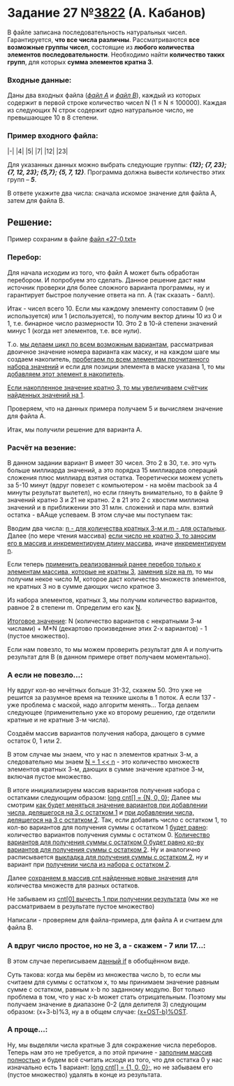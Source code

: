 # Задание 27 №[3822](https://100ballnik.com/%d0%b8%d0%bd%d1%84%d0%be%d1%80%d0%bc%d0%b0%d1%82%d0%b8%d0%ba%d0%b0-11-%d0%ba%d0%bb%d0%b0%d1%81%d1%81-%d0%bf%d1%80%d0%be%d0%b1%d0%bd%d1%8b%d0%b9-%d0%b2%d0%b0%d1%80%d0%b8%d0%b0%d0%bd%d1%82-%e2%84%9620/) (А. Кабанов)

В файле записана последовательность натуральных чисел. Гарантируется, **что все числа различны**.
Рассматриваются **все возможные группы чисел**, состоящие из **любого количества элементов последовательности**.
Необходимо найти **количество таких групп**, для которых **сумма элементов кратна 3**.

### Входные данные:

Даны два входных файла (_[файл A](./27-A.txt)_ и _[файл B](./27-B.txt)_), каждый из которых содержит в первой строке количество чисел N (1 ≤ N ≤ 100000). Каждая из следующих N строк содержит одно натуральное число, не превышающее 10 в 8 степени.

### Пример входного файла:

|-|
|4|
|5|
|7|
|12|
|23|

Для указанных данных можно выбрать следующие группы: _**{12}; {7, 23}; {7, 12, 23}; {5,7}; {5, 7, 12}**_.
Программа должна вывести количество этих групп – _**5**_.

В ответе укажите два числа: сначала искомое значение для файла А, затем для файла B.

## Решение:

Пример сохраним в файле [файл «27-0.txt»](./27-0.txt)

### Перебор:

Для начала исходим из того, что файл А может быть обработан перебором. И попробуем это сделать. Данное решение даст нам источник проверки для более сложного варианта программы, ну и гарантирует быстрое получение ответа на пп. А (так сказать - балл). 

Итак - чисел всего 10. Если мы каждому элементу сопоставим 0 (не используется) или 1 (используется), то получим вектор длины 10 из 0 и 1, т.е. бинарное число размерности 10. Это 2 в 10-й степени значений минус 1 (когда нет элементов, т.е. все нули).

Т.о. [мы делаем цикл по всем возможным вариантам](eg27-0.cpp#L14-L15), рассматривая двоичное значение номера варианта как маску, и на каждом шаге мы создаем накопитель, [пробегаем по всем элементам прочитанного набора значений](eg27-0.cpp#L17) и если для позиции элемента в маске указана 1, то мы [добавляем этот элемент в накопитель](eg27-0.cpp#L18). 

[Если накопленное значение кратно 3, то мы увеличиваем счётчик найденных значений на 1](eg27-0.cpp#L20).

Проверяем, что на данных примера получаем 5 и вычисляем значение для файла А.
 
Итак, мы  получили решение для варианта А. 

### Расчёт на везение:

В данном задании вариант B имеет 30 чисел. Это 2 в 30, т.е. это чуть больше миллиарда значений, а это порядка 15 миллиардов операций сложения плюс миллиард взятия остатка. Теоретически можем успеть за 5-10 минут (вдруг повезет с компьютером - на моём macbook за 4 минуты результат вылетел), но если глянуть внимательно, то в файле 9 значений кратно 3 и 21 не кратно. 2 в 21 это 2 с хвостим миллиона значений и в приближении это 31 млн. сложений и пара млн. взятий остатка - вААще успеваем. В этом случае мы поступаем так:

Вводим два числа: [n - для количества кратных 3-м и m - для остальных](eg27-1.cpp#L8-L9). Далее (по мере чтения массива) [если число не кратно 3, то заносим его в массив и инкрементируем длину массива](eg27-1.cpp#L13), иначе [инкрементируем n](eg27-1.cpp#L14).

Если теперь [применить реализованный ранее перебор только к элементам массива, которые не кратны 3](eg27-1.cpp#L17-L25), [заменив size на m](eg27-1.cpp#L17), то мы получим некое число M, которое даст количество множеств элементов, не кратных 3 но в сумме дающих число кратное 3.

Из набора элементов, кратных 3, мы получим количество вариантов, равное 2 в степени m. Определим его как [N](eg27-1.cpp#L26).

[Итоговое значение](eg27-1.cpp#L27): N (количество вариантов с некратными 3-м числами) + M*N (декартово произведение этих 2-х вариантов) - 1 (пустое множество).

Если нам повезло, то мы можем проверить результат для А и получить результат для B (в данном примере ответ получаем моментально).

### А если не повезло...:

Ну вдруг кол-во нечётных больше 31-32, скажем 50. Это уже не решится за разумное время на технике школы в 1 поток. А если 137 - уже проблема с маской, надо алгоритм менять...
Тогда делаем следующее (применительно уже ко второму решению, где отделили кратные и не кратные 3-м числа).

Создаём массив вариантов получения набора, дающего в сумме остаток 0, 1 или 2.

В этом случае мы знаем, что у нас n элементов кратных 3-м, а следовательно мы знаем [N = 1 << n](eg27-2.cpp#L16) - это количество множеств элементов кратных 3-м, дающих в сумме значение кратное 3-м, включая пустое множество.

В итоге инициализируем массив вариантов получения набора с остатками следующим образом: [long cnt[] = {N, 0, 0};](eg27-2.cpp#L17)
Далее мы смотрим [как будет меняться значение вариантов при добавлении числа, делящегося на 3 с остатком 1](eg27-2.cpp#L22-L24) и
[при добавлении числа, делящегося на 3 с остатком 2](eg27-2.cpp#L26-L28).
Так, если добавить число с остатком 1, то кол-во вариантов для получения суммы с остатком 1 [будет равно](eg27-2.cpp#L23): количество вариантов получения суммы с остатком 0.
[Количество вариантов для получения суммы с остатком 0 будет равно ко-ву вариантов для получения суммы с остатком 2](eg27-2.cpp#L23). Ну и аналогично расписывается [выкладка для получения суммы с остатком 2](eg27-2.cpp#L24), ну и вариант при [получении числа из набора с остатком 2](eg27-2.cpp#L26-28).

Далее [сохраняем в массив cnt найденные новые значения](eg27-2.cpp#L30) для количества множеств для разных остатков.

Не забываем из [cnt[0] вычесть 1 при получении результата](eg27-2.cpp#L32) (мы же не рассматриваем в результате пустое множество)

Написали - проверяем для файла-примера, для файла А и считаем для файла B.

### А вдруг число простое, но не 3, а - скажем - 7 или 17...:

В этом случае переписываем [данный if](eg27-2.cpp#L21-L29) в обобщённом виде.

Суть такова: когда мы берём из множества число b, то если мы считаем для суммы с остатком x, то мы принимаем значение равным сумме с остатком, равным x-b по заданному модулю. Вот только проблема в том, что у нас x-b может стать отрицательным.
Поэтому мы получаем значение в диапазоне 0-2 (для делителя 3) следующим образом: (x+3-b)%3, ну а в общем случае: [(x+OST-b)%OST](eg27-3.cpp#L23).

### А проще...:

Ну, мы выделяли числа кратные 3 для сокражение числа переборов. Теперь нам это не требуется, а по этой причине - [заполним массив полностью](eg27-4.cpp#L9-L13) и будем всё считать исходя из того, что для остатка 0 у нас изначально есть 1 вариант: [long cnt[] = {1, 0, 0};](eg27-4.cpp#L14), но не забываем его (пустое множество) удалять в конце из результата.
